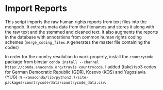 # Import Reports

This script imports the raw human rights reports from text files into the mongodb. It extracts meta data from the filenames and stores it along with the raw text and the stemmed and cleaned text. It also augments the reports in the database with annotations from common human rights coding schemes (`merge_coding_files.R` generates the master file containing the codes)

In order for the country resolution to work properly, install the `countrycode` package from binstar `conda install --channel https://conda.anaconda.org/travis countrycode`. I added (fake) iso3 codes for German Democratic Republic (GDR), Kosovo (KOS) and Yugoslavia (YUG) in `~/anaconda/lib/python2.7/site-packages/countrycode/data/countrycode_data.csv`.
